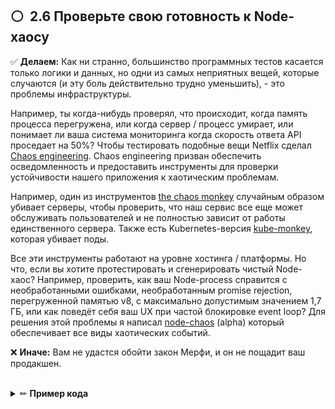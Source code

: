 ## ⚪ ️ 2.6 Проверьте свою готовность к Node-хаосу

✅ **Делаем:** Как ни странно, большинство программных тестов касается только логики и данных, но одни из самых неприятных вещей, которые случаются (и эту боль действительно трудно уменьшить), - это проблемы инфраструктуры.

Например, ты когда-нибудь проверял, что происходит, когда память процесса перегружена, или когда сервер / процесс умирает, или понимает ли ваша система мониторинга когда скорость ответа API проседает на 50%? Чтобы тестировать подобные вещи Netflix сделал [Chaos engineering](https://principlesofchaos.org/). Chaos engineering призван обеспечить осведомленность и предоставить инструменты для проверки устойчивости нашего приложения к хаотическим проблемам.

Например, один из инструментов [the chaos monkey](https://github.com/Netflix/chaosmonkey) случайным образом убивает серверы, чтобы проверить, что наш сервис все еще может обслуживать пользователей и не полностью зависит от работы единственного сервера. Также есть Kubernetes-версия [kube-monkey](https://github.com/asobti/kube-monkey), которая убивает поды.

Все эти инструменты работают на уровне хостинга / платформы. Но что, если вы хотите протестировать и сгенерировать чистый Node-хаос? Например, проверить, как ваш Node-process справится с необработанными ошибками, необработанным promise rejection, перегруженной памятью v8, с максимально допустимым значением 1,7 ГБ, или как поведёт себя ваш UX при частой блокировке event loop? Для решения этой проблемы я написал [node-chaos](https://github.com/i0natan/node-chaos-monkey) (alpha) который обеспечивает все виды хаотических событий.
<br/>

❌ **Иначе:** Вам не удастся обойти закон Мерфи, и он не пощадит ваш продакшен.

<br/>

<details><summary>✏ <b>Пример кода</b></summary>

<br/>

### 👏 Правильно: Node-хаос может генерировать всевозможные Node.js-пранки, чтобы вы могли проверить устойчивость вашего приложения к хаосу

![alt text](assets/bp-17-yoni-goldberg-chaos-monkey-nodejs.png "Node-chaos can generate all sort of Node.js pranks so you can test how resilience is your app to chaos")

</details>

<br/>
